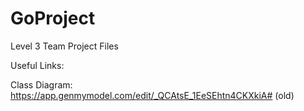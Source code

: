 GoProject
=========

Level 3 Team Project Files

Useful Links:

Class Diagram:  https://app.genmymodel.com/edit/_QCAtsE_1EeSEhtn4CKXkiA# (old)
